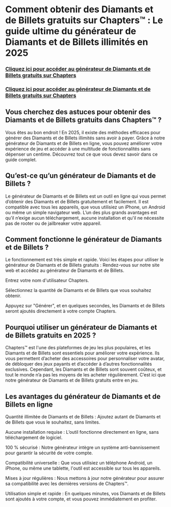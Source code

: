 # Comment obtenir des Diamants et de Billets gratuits sur Chapters™ : Le guide ultime du générateur de Diamants et de Billets illimités en 2025

### **[Cliquez ici pour accéder au générateur de Diamants et de Billets gratuits sur Chapters](https://lookerstudio.google.com/s/u0eIqyiacxE)**

### **[Cliquez ici pour accéder au générateur de Diamants et de Billets gratuits sur Chapters](https://lookerstudio.google.com/s/u0eIqyiacxE)**

## Vous cherchez des astuces pour obtenir des Diamants et de Billets gratuits dans Chapters™ ? 

Vous êtes au bon endroit ! En 2025, il existe des méthodes efficaces pour générer des Diamants et de Billets illimités sans avoir à payer. Grâce à notre générateur de Diamants et de Billets en ligne, vous pouvez améliorer votre expérience de jeu et accéder à une multitude de fonctionnalités sans dépenser un centime. Découvrez tout ce que vous devez savoir dans ce guide complet.

## Qu’est-ce qu’un générateur de Diamants et de Billets ?

Le générateur de Diamants et de Billets est un outil en ligne qui vous permet d’obtenir des Diamants et de Billets gratuitement et facilement. Il est compatible avec tous les appareils, que vous utilisiez un iPhone, un Android ou même un simple navigateur web. L’un des plus grands avantages est qu’il n’exige aucun téléchargement, aucune installation et qu'il ne nécessite pas de rooter ou de jailbreaker votre appareil.

## Comment fonctionne le générateur de Diamants et de Billets ?

Le fonctionnement est très simple et rapide. Voici les étapes pour utiliser le générateur de Diamants et de Billets gratuits : Rendez-vous sur notre site web et accédez au générateur de Diamants et de Billets.

Entrez votre nom d'utilisateur Chapters.

Sélectionnez la quantité de Diamants et de Billets que vous souhaitez obtenir.

Appuyez sur "Générer", et en quelques secondes, les Diamants et de Billets seront ajoutés directement à votre compte Chapters.

## Pourquoi utiliser un générateur de Diamants et de Billets gratuits en 2025 ?

Chapters™ est l'une des plateformes de jeu les plus populaires, et les Diamants et de Billets sont essentiels pour améliorer votre expérience. Ils vous permettent d’acheter des accessoires pour personnaliser votre avatar, de débloquer des jeux payants et d’accéder à d’autres fonctionnalités exclusives. Cependant, les Diamants et de Billets sont souvent coûteux, et tout le monde n’a pas les moyens de les acheter régulièrement. C’est ici que notre générateur de Diamants et de Billets gratuits entre en jeu.

## Les avantages du générateur de Diamants et de Billets en ligne

Quantité illimitée de Diamants et de Billets : Ajoutez autant de Diamants et de Billets que vous le souhaitez, sans limites.

Aucune installation requise : L’outil fonctionne directement en ligne, sans téléchargement de logiciel.

100 % sécurisé : Notre générateur intègre un système anti-bannissement pour garantir la sécurité de votre compte.

Compatibilité universelle : Que vous utilisiez un téléphone Android, un iPhone, ou même une tablette, l'outil est accessible sur tous les appareils.

Mises à jour régulières : Nous mettons à jour notre générateur pour assurer sa compatibilité avec les dernières versions de Chapters™.

Utilisation simple et rapide : En quelques minutes, vos Diamants et de Billets sont ajoutés à votre compte, et vous pouvez immédiatement en profiter.